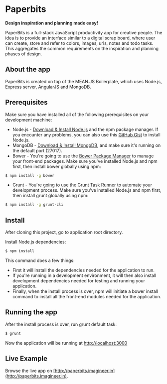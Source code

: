 # Paperbits
**Design inspiration and planning made easy!**

PaperBits is a full-stack JavaScript productivity app for creative people. The idea is to provide an interface similar to a digital scrap board, where user can create, store and refer to colors, images, urls, notes and todo tasks. This aggregates the common requirements on the inspiration and planning phases of design.

## About the app
PaperBits is created on top of the MEAN.JS Boilerplate, which uses Node.js, Express server, AngularJS and MongoDB.

## Prerequisites
Make sure you have installed all of the following prerequisites on your development machine:
* Node.js - [Download & Install Node.js](http://www.nodejs.org/download/) and the npm package manager. If you encounter any problems, you can also use this [GitHub Gist](https://gist.github.com/isaacs/579814) to install Node.js.
* MongoDB - [Download & Install MongoDB](http://www.mongodb.org/downloads), and make sure it's running on the default port (27017).
* Bower - You're going to use the [Bower Package Manager](http://bower.io/) to manage your front-end packages. Make sure you've installed Node.js and npm first, then install bower globally using npm:

```bash
$ npm install -g bower
```

* Grunt - You're going to use the [Grunt Task Runner](http://gruntjs.com/) to automate your development process. Make sure you've installed Node.js and npm first, then install grunt globally using npm:

```bash
$ npm install -g grunt-cli
```


## Install
After cloning this project, go to application root directory.

Install Node.js dependencies:

```bash
$ npm install
```

This command does a few things:
* First it will install the dependencies needed for the application to run.
* If you're running in a development environment, it will then also install development dependencies needed for testing and running your application.
* Finally, when the install process is over, npm will initiate a bower install command to install all the front-end modules needed for the application.

## Running the app
After the install process is over, run grunt default task:

```bash
$ grunt
```

Now the application will be running at [http://localhost:3000](http://localhost:3000)

## Live Example
Browse the live app on [http://paperbits.imagineer.in](http://paperbits.imagineer.in).

